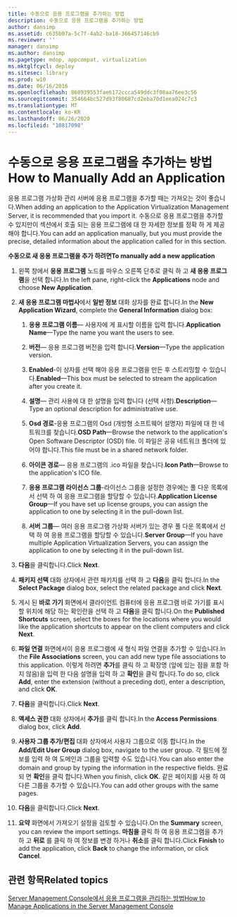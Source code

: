 ```yaml
---
title: 수동으로 응용 프로그램을 추가하는 방법
description: 수동으로 응용 프로그램을 추가하는 방법
author: dansimp
ms.assetid: c635b07a-5c7f-4ab2-ba18-366457146cb9
ms.reviewer: ''
manager: dansimp
ms.author: dansimp
ms.pagetype: mdop, appcompat, virtualization
ms.mktglfcycl: deploy
ms.sitesec: library
ms.prod: w10
ms.date: 06/16/2016
ms.openlocfilehash: 868939553fae6172ccca549ddc3f08aa76ee3c56
ms.sourcegitcommit: 354664bc527d93f80687cd2eba70d1eea024c7c3
ms.translationtype: MT
ms.contentlocale: ko-KR
ms.lasthandoff: 06/26/2020
ms.locfileid: "10817098"
---
```

# <span data-ttu-id="eb9a9-103">수동으로 응용 프로그램을 추가하는 방법</span><span class="sxs-lookup"><span data-stu-id="eb9a9-103">How to Manually Add an Application</span></span>


<span data-ttu-id="eb9a9-104">응용 프로그램 가상화 관리 서버에 응용 프로그램을 추가할 때는 가져오는 것이 좋습니다.</span><span class="sxs-lookup"><span data-stu-id="eb9a9-104">When adding an application to the Application Virtualization Management Server, it is recommended that you import it.</span></span> <span data-ttu-id="eb9a9-105">수동으로 응용 프로그램을 추가할 수 있지만이 섹션에서 호출 되는 응용 프로그램에 대 한 자세한 정보를 정확 하 게 제공 해야 합니다.</span><span class="sxs-lookup"><span data-stu-id="eb9a9-105">You can add an application manually, but you must provide the precise, detailed information about the application called for in this section.</span></span>

**<span data-ttu-id="eb9a9-106">수동으로 새 응용 프로그램을 추가 하려면</span><span class="sxs-lookup"><span data-stu-id="eb9a9-106">To manually add a new application</span></span>**

1.  <span data-ttu-id="eb9a9-107">왼쪽 창에서 **응용 프로그램** 노드를 마우스 오른쪽 단추로 클릭 하 고 **새 응용 프로그램**을 선택 합니다.</span><span class="sxs-lookup"><span data-stu-id="eb9a9-107">In the left pane, right-click the **Applications** node and choose **New Application**.</span></span>

2.  <span data-ttu-id="eb9a9-108">**새 응용 프로그램 마법사**에서 **일반 정보** 대화 상자를 완료 합니다.</span><span class="sxs-lookup"><span data-stu-id="eb9a9-108">In the **New Application Wizard**, complete the **General Information** dialog box:</span></span>

    1.  <span data-ttu-id="eb9a9-109">**응용 프로그램 이름**— 사용자에 게 표시할 이름을 입력 합니다.</span><span class="sxs-lookup"><span data-stu-id="eb9a9-109">**Application Name**—Type the name you want the users to see.</span></span>

    2.  <span data-ttu-id="eb9a9-110">**버전**— 응용 프로그램 버전을 입력 합니다.</span><span class="sxs-lookup"><span data-stu-id="eb9a9-110">**Version**—Type the application version.</span></span>

    3.  <span data-ttu-id="eb9a9-111">**Enabled**-이 상자를 선택 해야 응용 프로그램을 만든 후 스트리밍할 수 있습니다.</span><span class="sxs-lookup"><span data-stu-id="eb9a9-111">**Enabled**—This box must be selected to stream the application after you create it.</span></span>

    4.  <span data-ttu-id="eb9a9-112">**설명**— 관리 사용에 대 한 설명을 입력 합니다 (선택 사항).</span><span class="sxs-lookup"><span data-stu-id="eb9a9-112">**Description**—Type an optional description for administrative use.</span></span>

    5.  <span data-ttu-id="eb9a9-113">**Osd 경로**-응용 프로그램의 Osd (개방형 소프트웨어 설명자) 파일에 대 한 네트워크를 찾습니다.</span><span class="sxs-lookup"><span data-stu-id="eb9a9-113">**OSD Path**—Browse the network to the application's Open Software Descriptor (OSD) file.</span></span> <span data-ttu-id="eb9a9-114">이 파일은 공유 네트워크 폴더에 있어야 합니다.</span><span class="sxs-lookup"><span data-stu-id="eb9a9-114">This file must be in a shared network folder.</span></span>

    6.  <span data-ttu-id="eb9a9-115">**아이콘 경로**— 응용 프로그램의 .ico 파일을 찾습니다.</span><span class="sxs-lookup"><span data-stu-id="eb9a9-115">**Icon Path**—Browse to the application's ICO file.</span></span>

    7.  <span data-ttu-id="eb9a9-116">**응용 프로그램 라이선스 그룹**-라이선스 그룹을 설정한 경우에는 풀 다운 목록에서 선택 하 여 응용 프로그램을 할당할 수 있습니다.</span><span class="sxs-lookup"><span data-stu-id="eb9a9-116">**Application License Group**—If you have set up license groups, you can assign the application to one by selecting it in the pull-down list.</span></span>

    8.  <span data-ttu-id="eb9a9-117">**서버 그룹**— 여러 응용 프로그램 가상화 서버가 있는 경우 풀 다운 목록에서 선택 하 여 응용 프로그램을 할당할 수 있습니다.</span><span class="sxs-lookup"><span data-stu-id="eb9a9-117">**Server Group**—If you have multiple Application Virtualization Servers, you can assign the application to one by selecting it in the pull-down list.</span></span>

3.  <span data-ttu-id="eb9a9-118">**다음**을 클릭합니다.</span><span class="sxs-lookup"><span data-stu-id="eb9a9-118">Click **Next**.</span></span>

4.  <span data-ttu-id="eb9a9-119">**패키지 선택** 대화 상자에서 관련 패키지를 선택 하 고 **다음**을 클릭 합니다.</span><span class="sxs-lookup"><span data-stu-id="eb9a9-119">In the **Select Package** dialog box, select the related package and click **Next**.</span></span>

5.  <span data-ttu-id="eb9a9-120">게시 된 **바로 가기** 화면에서 클라이언트 컴퓨터에 응용 프로그램 바로 가기를 표시할 위치에 해당 하는 확인란을 선택 하 고 **다음**을 클릭 합니다.</span><span class="sxs-lookup"><span data-stu-id="eb9a9-120">On the **Published Shortcuts** screen, select the boxes for the locations where you would like the application shortcuts to appear on the client computers and click **Next**.</span></span>

6.  <span data-ttu-id="eb9a9-121">**파일 연결** 화면에서이 응용 프로그램에 새 형식 파일 연결을 추가할 수 있습니다.</span><span class="sxs-lookup"><span data-stu-id="eb9a9-121">In the **File Associations** screen, you can add new type file associations to this application.</span></span> <span data-ttu-id="eb9a9-122">이렇게 하려면 **추가**를 클릭 하 고 확장명 (앞에 있는 점을 포함 하지 않음)을 입력 한 다음 설명을 입력 하 고 **확인**을 클릭 합니다.</span><span class="sxs-lookup"><span data-stu-id="eb9a9-122">To do so, click **Add**, enter the extension (without a preceding dot), enter a description, and click **OK**.</span></span>

7.  <span data-ttu-id="eb9a9-123">**다음**을 클릭합니다.</span><span class="sxs-lookup"><span data-stu-id="eb9a9-123">Click **Next**.</span></span>

8.  <span data-ttu-id="eb9a9-124">**액세스 권한** 대화 상자에서 **추가**를 클릭 합니다.</span><span class="sxs-lookup"><span data-stu-id="eb9a9-124">In the **Access Permissions** dialog box, click **Add**.</span></span>

9.  <span data-ttu-id="eb9a9-125">**사용자 그룹 추가/편집** 대화 상자에서 사용자 그룹으로 이동 합니다.</span><span class="sxs-lookup"><span data-stu-id="eb9a9-125">In the **Add/Edit User Group** dialog box, navigate to the user group.</span></span> <span data-ttu-id="eb9a9-126">각 필드에 정보를 입력 하 여 도메인과 그룹을 입력할 수도 있습니다.</span><span class="sxs-lookup"><span data-stu-id="eb9a9-126">You can also enter the domain and group by typing the information in the respective fields.</span></span> <span data-ttu-id="eb9a9-127">완료 되 면 **확인**을 클릭 합니다.</span><span class="sxs-lookup"><span data-stu-id="eb9a9-127">When you finish, click **OK**.</span></span> <span data-ttu-id="eb9a9-128">같은 페이지를 사용 하 여 다른 그룹을 추가할 수 있습니다.</span><span class="sxs-lookup"><span data-stu-id="eb9a9-128">You can add other groups with the same pages.</span></span>

10. <span data-ttu-id="eb9a9-129">**다음**을 클릭합니다.</span><span class="sxs-lookup"><span data-stu-id="eb9a9-129">Click **Next**.</span></span>

11. <span data-ttu-id="eb9a9-130">**요약** 화면에서 가져오기 설정을 검토할 수 있습니다.</span><span class="sxs-lookup"><span data-stu-id="eb9a9-130">On the **Summary** screen, you can review the import settings.</span></span> <span data-ttu-id="eb9a9-131">**마침을** 클릭 하 여 응용 프로그램을 추가 하 고 **뒤로** 를 클릭 하 여 정보를 변경 하거나 **취소**를 클릭 합니다.</span><span class="sxs-lookup"><span data-stu-id="eb9a9-131">Click **Finish** to add the application, click **Back** to change the information, or click **Cancel**.</span></span>

## <span data-ttu-id="eb9a9-132">관련 항목</span><span class="sxs-lookup"><span data-stu-id="eb9a9-132">Related topics</span></span>


[<span data-ttu-id="eb9a9-133">Server Management Console에서 응용 프로그램을 관리하는 방법</span><span class="sxs-lookup"><span data-stu-id="eb9a9-133">How to Manage Applications in the Server Management Console</span></span>](how-to-manage-applications-in-the-server-management-console.md)

 

 





